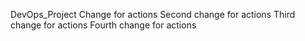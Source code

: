 DevOps_Project
Change for actions
Second change for actions
Third change for actions
Fourth change for actions

